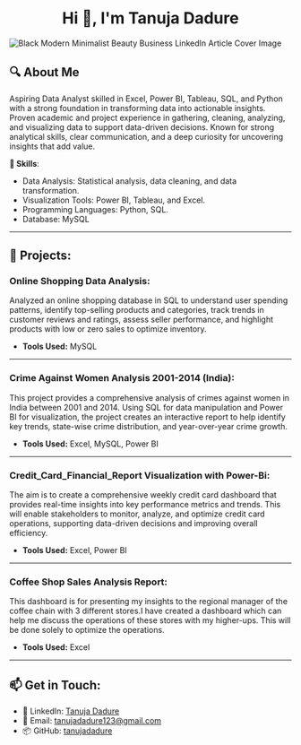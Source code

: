 <h1 align="center">Hi 👋, I'm Tanuja Dadure</h1>

![Black Modern Minimalist Beauty Business LinkedIn Article Cover Image](https://github.com/user-attachments/assets/58686312-e854-47aa-8f8b-cbc866f76734)

## 🔍 About Me
Aspiring Data Analyst skilled in Excel, Power BI, Tableau, SQL, and Python with a strong foundation in transforming data into actionable insights. Proven academic and project experience in gathering, cleaning, analyzing, and visualizing data to support data-driven decisions. Known for strong analytical skills, clear communication, and a deep curiosity for uncovering insights that add value.

**🔧 Skills**:
- Data Analysis: Statistical analysis, data cleaning, and data transformation.
- Visualization Tools: Power BI, Tableau, and Excel.
- Programming Languages: Python, SQL.
- Database: MySQL

---
## **🌟 Projects**:

### Online Shopping Data Analysis:
Analyzed an online shopping database in SQL to understand user spending patterns, identify top-selling products and categories, track trends in customer reviews and ratings, assess seller performance, and highlight products with low or zero sales to optimize inventory.
- **Tools Used:** MySQL
---
### Crime Against Women Analysis 2001-2014 (India):
This project provides a comprehensive analysis of crimes against women in India between 2001 and 2014. Using SQL for data manipulation and Power BI for visualization, the project creates an interactive report to help identify key trends, state-wise crime distribution, and year-over-year crime growth.
- **Tools Used:** Excel, MySQL, Power BI
---
### Credit_Card_Financial_Report Visualization with Power-Bi:
The aim is to create a comprehensive weekly credit card dashboard that provides real-time insights into key performance metrics and trends. This will enable stakeholders to monitor, analyze, and optimize credit card operations, supporting data-driven decisions and improving overall efficiency.
- **Tools Used:** Excel, Power BI 
---
### Coffee Shop Sales Analysis Report:
This dashboard is for presenting my insights to the regional manager of the coffee chain with 3 different stores.I have created a dashboard which can help me discuss the operations of these stores with my higher-ups. This will be done solely to optimize the operations.
- **Tools Used:** Excel

---

  ## 📫 Get in Touch:
- 🔗 LinkedIn: [Tanuja Dadure](https://www.linkedin.com/in/tanuja-dadure-3b4494249/)
- 📧 Email: [tanujadadure123@gmail.com](mailto:tanujadadure123@gmail.com)
- 📦 GitHub: [tanujadadure](https://github.com/tanu4419)





